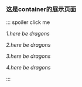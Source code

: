 ### 这是container的展示页面

::: spoiler click me

*1.here be dragons*

*2.here be dragons*

*3.here be dragons*

*4.here be dragons*

:::
